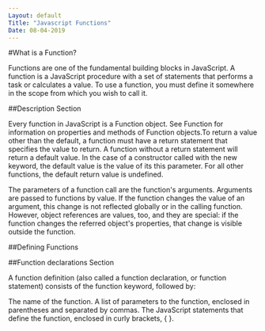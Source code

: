 ```yaml
---
Layout: default
Title: "Javascript Functions"
Date: 08-04-2019
---
```


#What is a Function?

Functions are one of the fundamental building blocks in JavaScript. A function is a JavaScript 
procedure with a set of statements that performs a task or calculates a value. To use a function,
you must define it somewhere in the scope from which you wish to call it.

##Description Section

Every function in JavaScript is a Function object. See Function for information on properties and 
methods of Function objects.To return a value other than the default, a function must have a return
statement that specifies the value to return. A function without a return statement will return a 
default value. In the case of a constructor called with the new keyword, the default value is the
value of its this parameter. For all other functions, the default return value is undefined.

The parameters of a function call are the function's arguments. Arguments are passed to functions 
by value. If the function changes the value of an argument, this change is not reflected globally
or in the calling function. However, object references are values, too, and they are special: if
 the function changes the referred object's properties, that change is visible outside the function.


##Defining Functions

##Function declarations Section

A function definition (also called a function declaration, or function statement) consists of the 
function keyword, followed by:

The name of the function.
A list of parameters to the function, enclosed in parentheses and separated by commas.
The JavaScript statements that define the function, enclosed in curly brackets, { }.

